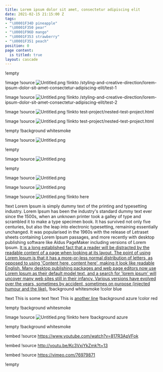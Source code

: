 ```yaml
---
title: Lorem ipsum dolor sit amet, consectetur adipiscing elit
date: 2021-02-15 21:15:00 Z
tags:
- "\U0001F34D pineapple"
- "\U0001F350 pear"
- "\U0001F96D mango"
- "\U0001F353 strawberry"
- "\U0001F351 peach"
position: 0
page content:
  is titled: true
layout: cascade
---
```


!empty

!image
!source ![Untitled.png](/uploads/Untitled.png)
!linkto /styling-and-creative-direction/lorem-ipsum-dolor-sit-amet-consectetur-adipiscing-elit/test-1

!image
!source ![Untitled.png](/uploads/Untitled.png)
!linkto /styling-and-creative-direction/lorem-ipsum-dolor-sit-amet-consectetur-adipiscing-elit/test-2

!image
!source ![Untitled.png](/uploads/Untitled.png)
!linkto test-project/nested-test-project.html

!image
!source ![Untitled.png](/uploads/Untitled.png)
!linkto test-project/nested-test-project.html

!empty
!background whitesmoke

!image
!source ![Untitled.png](/uploads/Untitled.png)

!empty

!image
!source ![Untitled.png](/uploads/Untitled.png)

!empty

!image
!source ![Untitled.png](/uploads/Untitled.png)

!image
!source ![Untitled.png](/uploads/Untitled.png)

!image
!source ![Untitled.png](/uploads/Untitled.png)
!linkto here

!text Lorem Ipsum is simply dummy text of the printing and typesetting industry. Lorem Ipsum has been the industry's standard dummy text ever since the 1500s, when an unknown printer took a galley of type and scrambled it to make a type specimen book. It has survived not only five centuries, but also the leap into electronic typesetting, remaining essentially unchanged. It was popularised in the 1960s with the release of Letraset sheets containing Lorem Ipsum passages, and more recently with desktop publishing software like Aldus PageMaker including versions of Lorem Ipsum. [It is a long established fact that a reader will be distracted by the readable content of a page when looking at its layout. The point of using Lorem Ipsum is that it has a more-or-less normal distribution of letters, as opposed to using 'Content here, content here', making it look like readable English. Many desktop publishing packages and web page editors now use Lorem Ipsum as their default model text, and a search for 'lorem ipsum' will uncover many web sites still in their infancy. Various versions have evolved over the years, sometimes by accident, sometimes on purpose (injected humour and the like).](https://lipsum.com)
!background whitesmoke
!color blue

!text This is some text
!text This is [another line](test)
!background azure
!color red

!empty
!background whitesmoke

!image
!source ![Untitled.png](/uploads/Untitled.png)
!linkto here
!background azure

!empty
!background whitesmoke

!embed
!source https://www.youtube.com/watch?v=817R3ApVFok

!embed
!source http://youtu.be/Kc3VxiYkZmk?t=13

!embed
!source https://vimeo.com/76979871

!empty